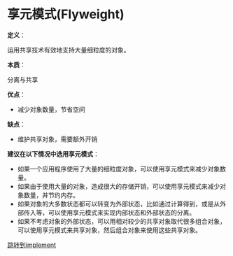 # 享元模式(Flyweight)

**定义**：

运用共享技术有效地支持大量细粒度的对象。

**本质**：

分离与共享

**优点**：

- 减少对象数量，节省空间

**缺点**：

- 维护共享对象，需要额外开销

**建议在以下情况中选用享元模式**：

- 如果一个应用程序使用了大量的细粒度对象，可以使用享元模式来减少对象数量。
- 如果由于使用大量的对象，造成很大的存储开销，可以使用享元模式来减少对象数量，并节约内存。
- 如果对象的大多数状态都可以转变为外部状态，比如通过计算得到，或是从外部传入等，可以使用享元模式来实现内部状态和外部状态的分离。
- 如果不考虑对象的外部状态，可以用相对较少的共享对象取代很多组合对象，可以使用享元模式来共享对象，然后组合对象来使用这些共享对象。

[跳转到implement](../../implement/flyweight)